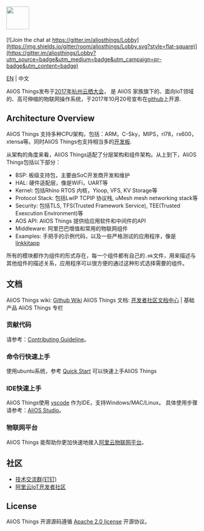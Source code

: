 # <img src="https://img.alicdn.com/tfs/TB1e1U7vyAnBKNjSZFvXXaTKXXa-973-200.png" height="60">

[![Join the chat at https://gitter.im/aliosthings/Lobby](https://img.shields.io/gitter/room/aliosthings/Lobby.svg?style=flat-square)](https://gitter.im/aliosthings/Lobby?utm_source=badge&utm_medium=badge&utm_campaign=pr-badge&utm_content=badge)

[EN](./README.md) | 中文

AliOS Things发布于[2017年杭州云栖大会](https://yunqi.aliyun.com)， 是 AliOS 家族旗下的、面向IoT领域的、高可伸缩的物联网操作系统，于2017年10月20号宣布在[github](https://github.com/alibaba/AliOS-Things)上开源. 

## Architecture Overview

AliOS Things 支持多种CPU架构，包括：ARM，C-Sky，MIPS，rl78，rx600，xtensa等。同时AliOS Things也支持相当多的[开发板](./board).

从架构的角度来看，AliOS Things适配了分层架构和组件架构。从上到下，AliOS Things包括以下部分：

- BSP: 板级支持包，主要由SoC开发商开发和维护
- HAL: 硬件适配层，像是WiFi，UART等
- Kernel: 包括Rhino RTOS 内核，Yloop, VFS, KV Storage等
- Protocol Stack: 包括LwIP TCPIP 协议栈, uMesh mesh networking stack等
- Security: 包括TLS, TFS(Trusted Framework Service), TEE(Trusted Exexcution Environment)等
- AOS API: AliOS Things 提供给应用软件和中间件的API
- Middleware: 阿里巴巴增值和常用的物联网组件
- Examples: 手把手的示例代码，以及一些严格测试的应用程序，像是 [linkkitapp](./app/example/linkkitapp)

所有的模块都作为组件的形式存在，每一个组件都有自己的`.mk`文件，用来描述与其他组件的描述关系，应用程序可以很方便的通过这种形式选择需要的组件。

## 文档

AliOS Things wiki: [Github Wiki](https://github.com/alibaba/AliOS-Things/wiki)
AliOS Things 文档: [开发者社区文档中心](https://dev.iot.aliyun.com/doc) | 基础产品 AliOS Things 专栏

### 贡献代码

请参考：[Contributing Guideline](https://github.com/alibaba/AliOS-Things/wiki/contributing)。

### 命令行快速上手

使用ubuntu系统，参考 [Quick Start](https://github.com/alibaba/AliOS-Things/wiki/Quick-Start) 可以快速上手AliOS Things

### IDE快速上手

AliOS Things使用 [vscode](https://code.visualstudio.com/) 作为IDE，支持Windows/MAC/Linux。
具体使用步骤请参考：[AliOS Studio](https://github.com/alibaba/AliOS-Things/wiki/AliOS-Things-Studio)。

### 物联网平台

AliOS Things 能帮助你更加快速地接入[阿里云物联网平台](https://iot.console.aliyun.com/quick_start)。

## 社区

* [技术交流群(钉钉)](https://img.alicdn.com/tfs/TB1X2HOhYPpK1RjSZFFXXa5PpXa-970-1280.png)
* [阿里云IoT开发者社区](https://dev.iot.aliyun.com/)

## License

  AliOS Things 开源源码遵循 [Apache 2.0 license](LICENSE) 开源协议。
